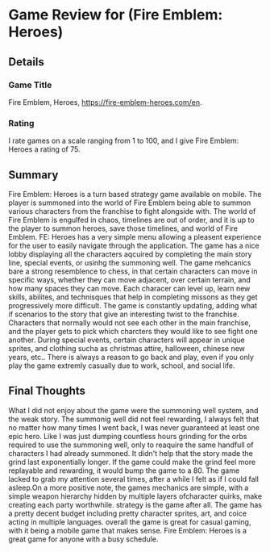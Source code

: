 # Game Review for (Fire Emblem: Heroes)

## Details

### Game Title

Fire Emblem, Heroes, https://fire-emblem-heroes.com/en.

### Rating

I rate games on a scale ranging from 1 to 100, and I give Fire Emblem: Heroes a rating of 75.


## Summary

  Fire Emblem: Heroes is a turn based strategy game available on mobile. The player is summoned into the world of Fire Emblem being
able to summon various characters from the franchise to fight alongside with. The world of Fire Emblem is engulfed in chaos, timelines
are out of order, and it is up to the player to summon heroes, save those timelines, and world of Fire Emblem.
  FE: Heroes has a very simple menu allowing a pleasent experience for the user to easily navigate through the application.
The game has a nice lobby displaying all the characters aqcuired by completing the main story line, special events, or usinhg the
summoning well. The game mehcanics bare a strong resemblence to chess, in that certain characters can move in specific ways, whether 
they can move adjacent, over certain terrain, and how many spaces they can move. Each characer can level up, learn new skills, abilites,
and technisques that help in completing missons as they get progressively more difficult. 
  The game is constantly updating, adding what if scenarios to the story that give an interesting twist to the franchise. Characters that 
 normally would not see each other in the main franchise, and the player gets to pick which charcters they would like to see fight one another.
 During special events, certain characters will appear in unique sprites, and clothing sucha as christmas attire, halloween, chinese new years,
 etc.. There is always a reason to go back and play, even if you only play the game extremly casually due to work, school, and social life.

## Final Thoughts

  What I did not enjoy about the game were the summoning well system, and the weak story. 
The summonig well did not feel rewarding, I always felt that no matter how many times I went back, I was never guaranteed at least one 
epic hero. Like I was just dumping countless hours grinding for the orbs required to use the summoning well, only to reaquire the same 
handfull of characters I had already summoned. It didn't help that the story made the grind last exponentially longer. If the game could
make the grind feel more replayable and rewarding, it would bump the game to a 80. The game lacked to grab my attention several times,
after a while I felt as if I could fall asleep.On a more positive note, the games mechanics are simple, with a simple weapon hierarchy hidden
by multiple layers ofcharacter quirks, make creating each party worthwhile. strategy is the game after all. The game has a pretty decent budget 
including pretty character sprites, art, and coice acting in multiple languages. overall the game is great for casual gaming, with it being a 
mobile game that makes sense. Fire Emblem: Heroes is a great game for anyone with a busy schedule.

